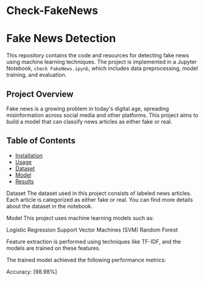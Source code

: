 # Check-FakeNews
# Fake News Detection

This repository contains the code and resources for detecting fake news using machine learning techniques. The project is implemented in a Jupyter Notebook, `check FakeNews.ipynb`, which includes data preprocessing, model training, and evaluation.

## Project Overview

Fake news is a growing problem in today's digital age, spreading misinformation across social media and other platforms. This project aims to build a model that can classify news articles as either fake or real.

## Table of Contents

- [Installation](#installation)
- [Usage](#usage)
- [Dataset](#dataset)
- [Model](#model)
- [Results](#results)

Dataset
The dataset used in this project consists of labeled news articles. Each article is categorized as either fake or real. You can find more details about the dataset in the notebook.

Model
This project uses machine learning models such as:

Logistic Regression
Support Vector Machines (SVM)
Random Forest

Feature extraction is performed using techniques like TF-IDF, and the models are trained on these features.

The trained model achieved the following performance metrics:

Accuracy: [98.98%]
